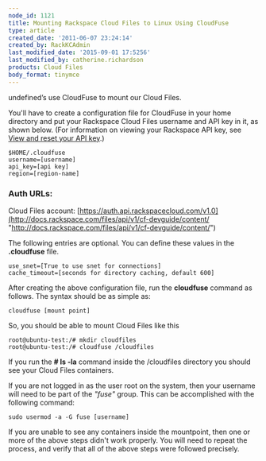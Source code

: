 ```yaml
---
node_id: 1121
title: Mounting Rackspace Cloud Files to Linux Using CloudFuse
type: article
created_date: '2011-06-07 23:24:14'
created_by: RackKCAdmin
last_modified_date: '2015-09-01 17:5256'
last_modified_by: catherine.richardson
products: Cloud Files
body_format: tinymce
---
```


undefined&rsquo;s use CloudFuse to mount our Cloud Files.

You'll have to create a configuration file for CloudFuse in your home
directory and put your Rackspace Cloud Files username and API key in it,
as shown below. (For information on viewing your Rackspace API key, see
[View and reset your API
key](http://www.rackspace.com/knowledge_center/article/view-and-reset-your-api-key).)

    $HOME/.cloudfuse
    username=[username]
    api_key=[api key]
    region=[region-name]

 

### Auth URLs:

Cloud Files account:
[https://auth.api.rackspacecloud.com/v1.0](http://docs.rackspace.com/files/api/v1/cf-devguide/content/ "http://docs.rackspace.com/files/api/v1/cf-devguide/content/")

The following entries are optional. You can define these values in the
**.cloudfuse** file.

    use_snet=[True to use snet for connections]
    cache_timeout=[seconds for directory caching, default 600]

After creating the above configuration file, run the **cloudfuse**
command as follows. The syntax should be as simple as:

     
    cloudfuse [mount point]

So, you should be able to mount Cloud Files like this

    root@ubuntu-test:/# mkdir cloudfiles
    root@ubuntu-test:/# cloudfuse /cloudfiles

If you run the **\# ls -la** command inside the /cloudfiles directory
you should see your Cloud Files containers.

If you are not logged in as the user root on the system, then your
username will need to be part of the *"fuse"* group. This can be
accomplished with the following command:

     
    sudo usermod -a -G fuse [username]

If you are unable to see any containers inside the mountpoint, then one
or more of the above steps didn't work properly. You will need to repeat
the process, and verify that all of the above steps were followed
precisely.

